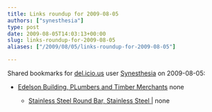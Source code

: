 ```yaml
---
title: Links roundup for 2009-08-05
authors: ["synesthesia"]
type: post
date: 2009-08-05T14:03:13+00:00
slug: links-roundup-for-2009-08-05 
aliases: ["/2009/08/05/links-roundup-for-2009-08-05"]

---
```

Shared bookmarks for [del.icio.us][1] user [Synesthesia][2] on 2009-08-05:

  * [Edelson Building, PLumbers and Timber Merchants][3] 
    none</li> 
    
      * [Stainless Steel Round Bar, Stainless Steel |][4] 
        none</li> </ul>

 [1]: https://del.icio.us/
 [2]: https://del.icio.us/synesthesia
 [3]: https://www.edelsonltd.co.uk/
 [4]: https://www.metals4u.co.uk/products.asp?Cat_ID=83